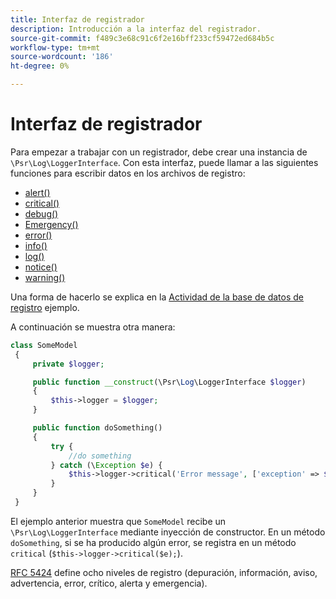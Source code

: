 ```yaml
---
title: Interfaz de registrador
description: Introducción a la interfaz del registrador.
source-git-commit: f489c3e68c91c6f2e16bff233cf59472ed684b5c
workflow-type: tm+mt
source-wordcount: '186'
ht-degree: 0%

---
```



# Interfaz de registrador

Para empezar a trabajar con un registrador, debe crear una instancia de `\Psr\Log\LoggerInterface`. Con esta interfaz, puede llamar a las siguientes funciones para escribir datos en los archivos de registro:

- [alert()](https://github.com/php-fig/log/blob/master/src/LoggerInterface.php#L43)
- [critical()](https://github.com/php-fig/log/blob/master/src/LoggerInterface.php#L55)
- [debug()](https://github.com/php-fig/log/blob/master/src/LoggerInterface.php#L111)
- [Emergency()](https://github.com/php-fig/log/blob/master/src/LoggerInterface.php#L30)
- [error()](https://github.com/php-fig/log/blob/master/src/LoggerInterface.php#L66)
- [info()](https://github.com/php-fig/log/blob/master/src/LoggerInterface.php#L101)
- [log()](https://github.com/php-fig/log/blob/master/src/LoggerInterface.php#L122)
- [notice()](https://github.com/php-fig/log/blob/master/src/LoggerInterface.php#L89)
- [warning()](https://github.com/php-fig/log/blob/master/src/LoggerInterface.php#L79)

Una forma de hacerlo se explica en la [Actividad de la base de datos de registro](../logs/database-activity.md) ejemplo.

A continuación se muestra otra manera:

```php
class SomeModel
 {
     private $logger;

     public function __construct(\Psr\Log\LoggerInterface $logger)
     {
         $this->logger = $logger;
     }

     public function doSomething()
     {
         try {
             //do something
         } catch (\Exception $e) {
             $this->logger->critical('Error message', ['exception' => $e]);
         }
     }
 }
```

El ejemplo anterior muestra que `SomeModel` recibe un `\Psr\Log\LoggerInterface` mediante inyección de constructor. En un método `doSomething`, si se ha producido algún error, se registra en un método `critical` (`$this->logger->critical($e);`).

[RFC 5424](https://datatracker.ietf.org/doc/html/rfc5424) define ocho niveles de registro (depuración, información, aviso, advertencia, error, crítico, alerta y emergencia).
